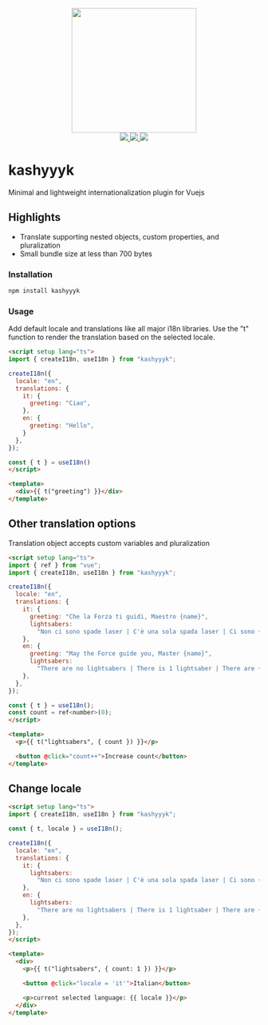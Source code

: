 <p align="center">
  <img src="https://i.imgur.com/RebkXfu.png" width="250" />
  <br>
  <a href="https://npm.im/kashyyyk">
    <img src="https://badgen.net/npm/v/kashyyyk">
  </a>
  <a href="https://npm.im/kashyyyk">
    <img src="https://badgen.net/npm/dm/kashyyyk?color=blue">
  </a>
  <a href="https://bundlephobia.com/result?p=kashyyyk">
    <img src="https://badgen.net/bundlephobia/minzip/kashyyyk">
  </a>
</p>

# kashyyyk
Minimal and lightweight internationalization plugin for Vuejs

## Highlights
- Translate supporting nested objects, custom properties, and pluralization
- Small bundle size at less than 700 bytes

### Installation

```sh
npm install kashyyyk
```

### Usage
Add default locale and translations like all major i18n libraries.
Use the "t" function to render the translation based on the selected locale.
```html
<script setup lang="ts">
import { createI18n, useI18n } from "kashyyyk";

createI18n({
  locale: "en",
  translations: {
    it: {
      greeting: "Ciao",
    },
    en: {
      greeting: "Hello",
    }
  },
});

const { t } = useI18n()
</script>

<template>
  <div>{{ t("greeting") }}</div>
</template>
```

## Other translation options
Translation object accepts custom variables and pluralization
```html
<script setup lang="ts">
import { ref } from "vue";
import { createI18n, useI18n } from "kashyyyk";

createI18n({
  locale: "en",
  translations: {
    it: {
      greeting: "Che la Forza ti guidi, Maestro {name}",
      lightsabers:
        "Non ci sono spade laser | C'è una sola spada laser | Ci sono {count} spade laser",
    },
    en: {
      greeting: "May the Force guide you, Master {name}",
      lightsabers:
        "There are no lightsabers | There is 1 lightsaber | There are {count} lightsabers",
    },
  },
});

const { t } = useI18n();
const count = ref<number>(0);
</script>

<template>
  <p>{{ t("lightsabers", { count }) }}</p>

  <button @click="count++">Increase count</button>
</template>

```

## Change locale
```html
<script setup lang="ts">
import { createI18n, useI18n } from "kashyyyk";

const { t, locale } = useI18n();

createI18n({
  locale: "en",
  translations: {
    it: {
      lightsabers:
        "Non ci sono spade laser | C'è una sola spada laser | Ci sono {count} spade laser",
    },
    en: {
      lightsabers:
        "There are no lightsabers | There is 1 lightsaber | There are {count} lightsabers",
    },
  },
});
</script>

<template>
  <div>
    <p>{{ t("lightsabers", { count: 1 }) }}</p>

    <button @click="locale = 'it'">Italian</button>

    <p>current selected language: {{ locale }}</p>
  </div>
</template>
```

